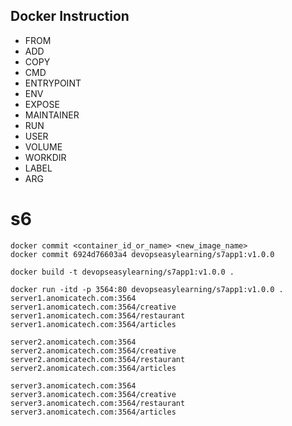 ## Docker Instruction
- FROM
- ADD
- COPY
- CMD
- ENTRYPOINT
- ENV
- EXPOSE
- MAINTAINER
- RUN
- USER
- VOLUME
- WORKDIR
- LABEL
- ARG

# s6
```
docker commit <container_id_or_name> <new_image_name>
docker commit 6924d76603a4 devopseasylearning/s7app1:v1.0.0

docker build -t devopseasylearning/s7app1:v1.0.0 .

docker run -itd -p 3564:80 devopseasylearning/s7app1:v1.0.0 .
server1.anomicatech.com:3564
server1.anomicatech.com:3564/creative
server1.anomicatech.com:3564/restaurant
server1.anomicatech.com:3564/articles

server2.anomicatech.com:3564
server2.anomicatech.com:3564/creative
server2.anomicatech.com:3564/restaurant
server2.anomicatech.com:3564/articles

server3.anomicatech.com:3564
server3.anomicatech.com:3564/creative
server3.anomicatech.com:3564/restaurant
server3.anomicatech.com:3564/articles
```